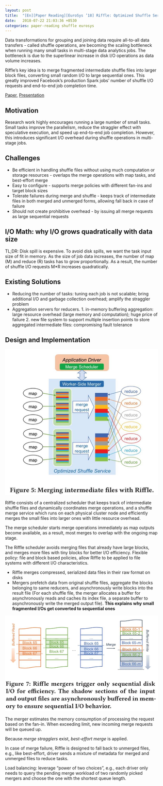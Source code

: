 ```yaml
---
layout: post
title:  "[En][Paper Reading][EuroSys ’18] Riffle: Optimized Shuffle Service for Large-Scale Data Analytics"
date:   2018-07-22 21:03:36 +0530
categories: paper-reading shuffle eurosys
---
```


Data transformations for grouping and joining data require all-to-all data transfers - called shuffle operations, are becoming the scaling bottleneck when running many small tasks in multi-stage data analytics jobs. The bottleneck is due to the superlinear increase in disk I/O operations as data volume increases.

Riffle’s key idea is to merge fragmented intermediate shuffle files into larger block files, converting small random I/O to large sequential ones. This greatly improved Facebook’s  production Spark jobs’ number of shuffle I/O requests and end-to-end job completion time.

[Paper](https://dl.acm.org/doi/10.1145/3190508.3190534), [Presentation](https://databricks.com/session/sos-optimizing-shuffle-i-o)

## Motivation
Research work highly encourages running a large number of small tasks. Small tasks improve the parallelism, reduce the straggler effect with speculative execution, and speed up end-to-end job completion. However, this introduces significant I/O overhead during shuffle operations in multi-stage jobs.

## Challenges
- Be efficient in handling shuffle files without using much computation or storage resources - overlaps the merge operations with map tasks, and best-effort merge
- Easy to configure - supports merge policies with different fan-ins and target block sizes
- Tolerate failures during merge and shuffle - keeps track of intermediate files in both merged and unmerged forms, allowing fall back in case of failure
- Should not create prohibitive overhead - by issuing all merge requests as large sequential requests

## I/O Math: why I/O grows quadratically with data size
TL;DR: Disk spill is expensive. To avoid disk spills, we want the task input size of fit in memory. As the size of job data increases, the number of map (M) and reduce (R) tasks has to grow proportionally. As a result, the number of shuffle I/O requests M*R increases quadratically.

## Existing Solutions
- Reducing the number of tasks: tuning each job is not scalable; bring additional I/O and garbage collection overhead; amplify the straggler problem
- Aggregation servers for reducers.  1. in-memory buffering aggregation: large resource overhead (large memory and computation); huge price of failure 2. new file system to support multiple insertion points to store aggregated intermediate files: compromising fault tolerance

## Design and Implementation
<p align="center">
  <img src="/assets/pictures/riffle/merging.jpg">
</p>

Riffle consists of a centralized scheduler that keeps track of intermediate shuffle files and dynamically coordinates merge operations, and a shuffle merge service which runs on each physical cluster node and efficiently merges the small files into larger ones with little resource overhead.

The merge scheduler starts merge operations immediately as map outputs become available, as a result, most merges to overlap with the ongoing map stage.

The Riffle scheduler avoids merging files that already have large blocks, and merges more files with tiny blocks for better I/O efficiency. Flexible policy: file and block based policies, allow Riffle to be applied to file systems with different I/O characteristics.

- Riffle merges compressed, serialized data files in their raw format on disks
- Mergers prefetch data from original shuffle files, aggregate the blocks belonging to same reducers, and asynchronously write blocks into the result file (For each shuffle file, the merger allocates a buffer for asynchronously reads and caches its index file, a separate buffer to asynchronously write the merged output file). **This explains why small fragmented I/Os get converted to sequential ones**

<p align="center">
  <img src="/assets/pictures/riffle/sequential-behavior.jpg">
</p>

The merger estimates the memory consumption of processing the request based on the fan-in. When exceeding limit, new incoming merge requests will be queued up.

Because _merge stragglers_ exist, _best-effort merge_ is applied.

In case of merge failure, Riffle is designed to fall back to unmerged files, e.g., like best-effort, driver sends a mixture of metadata for merged and unmerged files to reduce tasks.

Load balancing: leverage “power of two choices”, e.g., each driver only needs to query the pending merge workload of two randomly picked mergers and choose the one with the shortest queue length.
